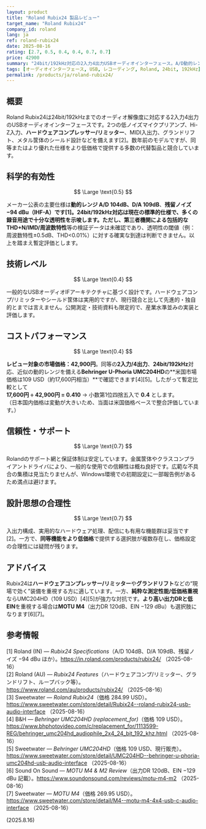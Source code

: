 ```yaml
---
layout: product
title: "Roland Rubix24 製品レビュー"
target_name: "Roland Rubix24"
company_id: roland
lang: ja
ref: roland-rubix24
date: 2025-08-16
rating: [2.7, 0.5, 0.4, 0.4, 0.7, 0.7]
price: 42900
summary: "24bit/192kHz対応の2入力4出力USBオーディオインターフェース。A/D動的レンジ104dB、D/A動的レンジ109dBだが、同等の代替製品と比較して大幅に高価"
tags: [オーディオインターフェース, USB, レコーディング, Roland, 24bit, 192kHz]
permalink: /products/ja/roland-rubix24/
---
```


## 概要

Roland Rubix24は24bit/192kHzまでのオーディオ解像度に対応する2入力4出力のUSBオーディオインターフェースです。2つの低ノイズマイクプリアンプ、Hi-Z入力、**ハードウェアコンプレッサー/リミッター**、MIDI入出力、グランドリフト、メタル筐体のシールド設計などを備えます[2]。数年前のモデルですが、同等またはより優れた仕様をより低価格で提供する多数の代替製品と競合しています。

## 科学的有効性

$$ \Large \text{0.5} $$

メーカー公表の主要仕様は**動的レンジ A/D 104dB、D/A 109dB**、**残留ノイズ −94 dBu（IHF-A）**です[1]。24bit/192kHz対応は現在の標準的仕様で、多くの録音用途で十分な透明性を示唆します。ただし、第三者機関による包括的な**THD+N/IMD/周波数特性**等の検証データは未確認であり、透明性の閾値（例：周波数特性±0.5dB、THD<0.01%）に対する確実な到達は判断できません。以上を踏まえ暫定評価とします。

## 技術レベル

$$ \Large \text{0.4} $$

一般的なUSBオーディオIFアーキテクチャに基づく設計です。ハードウェアコンプ/リミッターやシールド筐体は実用的ですが、現行競合と比して先進的・独自的とまでは言えません。公開測定・技術資料も限定的で、産業水準並みの実装と評価します。

## コストパフォーマンス

$$ \Large \text{0.4} $$

**レビュー対象の市場価格：42,900円**。同等の**2入力/4出力**、**24bit/192kHz**対応、近似の動的レンジを備える**Behringer U-Phoria UMC204HD**の**米国市場価格は109 USD（約17,600円相当）**で確認できます[4][5]。したがって暫定比較として  
**17,600円 ÷ 42,900円 = 0.410** → 小数第1位四捨五入で **0.4** とします。  
（日本国内価格は変動が大きいため、当面は米国価格ベースで整合評価しています。）

## 信頼性・サポート

$$ \Large \text{0.7} $$

Rolandのサポート網と保証体制は安定しています。金属筐体やクラスコンプライアントドライバにより、一般的な使用での信頼性は概ね良好です。広範な不具合の集積は見当たりませんが、Windows環境での初期設定に一部報告例があるため満点は避けます。

## 設計思想の合理性

$$ \Large \text{0.7} $$

入出力構成、実用的なハードウェア処理、配信にも有用な機能群は妥当です[2]。一方で、**同等機能をより低価格**で提供する選択肢が複数存在し、価格設定の合理性には疑問が残ります。

## アドバイス

Rubix24は**ハードウェアコンプレッサー/リミッター**や**グランドリフト**などの“現場で効く”装備を重視する方に適しています。一方、**純粋な測定性能/低価格重視**ならUMC204HD（109 USD）[4][5]が強力な対抗です。**より高い出力DRと低EIN**を重視する場合は**MOTU M4**（出力DR 120dB、EIN −129 dBu）も選択肢になります[6][7]。

## 参考情報

[1] Roland (IN) — *Rubix24 Specifications*（A/D 104dB、D/A 109dB、残留ノイズ −94 dBu ほか）。https://in.roland.com/products/rubix24/ （2025-08-16）  
[2] Roland (AU) — *Rubix24 Features*（ハードウェアコンプ/リミッター、グランドリフト、ループバック等）。https://www.roland.com/au/products/rubix24/ （2025-08-16）  
[3] Sweetwater — *Roland Rubix24*（価格 284.99 USD）。https://www.sweetwater.com/store/detail/Rubix24--roland-rubix24-usb-audio-interface （2025-08-16）  
[4] B&H — *Behringer UMC204HD (replacement_for)*（価格 109 USD）。https://www.bhphotovideo.com/c/replacement_for/1113599-REG/behringer_umc204hd_audiophile_2x4_24_bit_192_khz.html （2025-08-16）  
[5] Sweetwater — *Behringer UMC204HD*（価格 109 USD、現行販売）。https://www.sweetwater.com/store/detail/UMC204HD--behringer-u-phoria-umc204hd-usb-audio-interface （2025-08-16）  
[6] Sound On Sound — *MOTU M4 & M2 Review*（出力DR 120dB、EIN −129 dBu 記載）。https://www.soundonsound.com/reviews/motu-m4-m2 （2025-08-16）  
[7] Sweetwater — *MOTU M4*（価格 269.95 USD）。https://www.sweetwater.com/store/detail/M4--motu-m4-4x4-usb-c-audio-interface （2025-08-16）

(2025.8.16)

